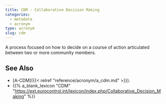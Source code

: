 ```yaml
---
title: CDM - Collaborative Decision Making
categories:
  - metadata
  - acronym
type: acronym
slug: cdm
---
```


A process focused on how to decide on a course of action articulated between two or more community members.

## See Also

* [A-CDM]({{< relref "reference/acronym/a_cdm.md" >}}).
* {{% a_blank_lexicon "CDM" "https://ext.eurocontrol.int/lexicon/index.php/Collaborative_Decision_Making" %}}
